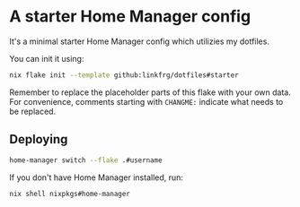 # A starter Home Manager config

It's a minimal starter Home Manager config which utilizies my dotfiles.

You can init it using:

```bash
nix flake init --template github:linkfrg/dotfiles#starter
```

Remember to replace the placeholder parts of this flake with your own data.
For convenience, comments starting with `CHANGME:` indicate what needs to be replaced.

## Deploying

```bash
home-manager switch --flake .#username
```

If you don't have Home Manager installed, run:
```bash
nix shell nixpkgs#home-manager
```
